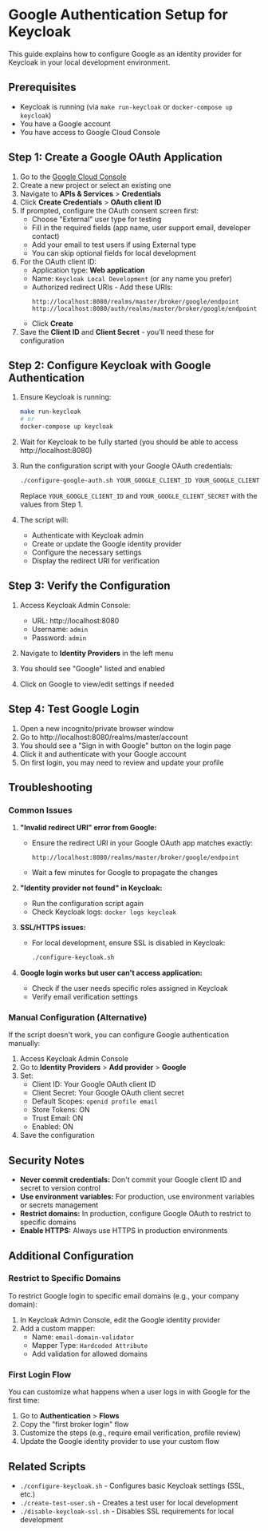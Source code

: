 # Google Authentication Setup for Keycloak

This guide explains how to configure Google as an identity provider for Keycloak in your local development environment.

## Prerequisites

- Keycloak is running (via `make run-keycloak` or `docker-compose up keycloak`)
- You have a Google account
- You have access to Google Cloud Console

## Step 1: Create a Google OAuth Application

1. Go to the [Google Cloud Console](https://console.cloud.google.com/)
2. Create a new project or select an existing one
3. Navigate to **APIs & Services** > **Credentials**
4. Click **Create Credentials** > **OAuth client ID**
5. If prompted, configure the OAuth consent screen first:
   - Choose "External" user type for testing
   - Fill in the required fields (app name, user support email, developer contact)
   - Add your email to test users if using External type
   - You can skip optional fields for local development
6. For the OAuth client ID:
   - Application type: **Web application**
   - Name: `Keycloak Local Development` (or any name you prefer)
   - Authorized redirect URIs - Add these URIs:
     ```
     http://localhost:8080/realms/master/broker/google/endpoint
     http://localhost:8080/auth/realms/master/broker/google/endpoint
     ```
   - Click **Create**
7. Save the **Client ID** and **Client Secret** - you'll need these for configuration

## Step 2: Configure Keycloak with Google Authentication

1. Ensure Keycloak is running:
   ```bash
   make run-keycloak
   # or
   docker-compose up keycloak
   ```

2. Wait for Keycloak to be fully started (you should be able to access http://localhost:8080)

3. Run the configuration script with your Google OAuth credentials:
   ```bash
   ./configure-google-auth.sh YOUR_GOOGLE_CLIENT_ID YOUR_GOOGLE_CLIENT_SECRET
   ```

   Replace `YOUR_GOOGLE_CLIENT_ID` and `YOUR_GOOGLE_CLIENT_SECRET` with the values from Step 1.

4. The script will:
   - Authenticate with Keycloak admin
   - Create or update the Google identity provider
   - Configure the necessary settings
   - Display the redirect URI for verification

## Step 3: Verify the Configuration

1. Access Keycloak Admin Console:
   - URL: http://localhost:8080
   - Username: `admin`
   - Password: `admin`

2. Navigate to **Identity Providers** in the left menu
3. You should see "Google" listed and enabled
4. Click on Google to view/edit settings if needed

## Step 4: Test Google Login

1. Open a new incognito/private browser window
2. Go to http://localhost:8080/realms/master/account
3. You should see a "Sign in with Google" button on the login page
4. Click it and authenticate with your Google account
5. On first login, you may need to review and update your profile

## Troubleshooting

### Common Issues

1. **"Invalid redirect URI" error from Google:**
   - Ensure the redirect URI in your Google OAuth app matches exactly:
     ```
     http://localhost:8080/realms/master/broker/google/endpoint
     ```
   - Wait a few minutes for Google to propagate the changes

2. **"Identity provider not found" in Keycloak:**
   - Run the configuration script again
   - Check Keycloak logs: `docker logs keycloak`

3. **SSL/HTTPS issues:**
   - For local development, ensure SSL is disabled in Keycloak:
     ```bash
     ./configure-keycloak.sh
     ```

4. **Google login works but user can't access application:**
   - Check if the user needs specific roles assigned in Keycloak
   - Verify email verification settings

### Manual Configuration (Alternative)

If the script doesn't work, you can configure Google authentication manually:

1. Access Keycloak Admin Console
2. Go to **Identity Providers** > **Add provider** > **Google**
3. Set:
   - Client ID: Your Google OAuth client ID
   - Client Secret: Your Google OAuth client secret
   - Default Scopes: `openid profile email`
   - Store Tokens: ON
   - Trust Email: ON
   - Enabled: ON
4. Save the configuration

## Security Notes

- **Never commit credentials:** Don't commit your Google client ID and secret to version control
- **Use environment variables:** For production, use environment variables or secrets management
- **Restrict domains:** In production, configure Google OAuth to restrict to specific domains
- **Enable HTTPS:** Always use HTTPS in production environments

## Additional Configuration

### Restrict to Specific Domains

To restrict Google login to specific email domains (e.g., your company domain):

1. In Keycloak Admin Console, edit the Google identity provider
2. Add a custom mapper:
   - Name: `email-domain-validator`
   - Mapper Type: `Hardcoded Attribute`
   - Add validation for allowed domains

### First Login Flow

You can customize what happens when a user logs in with Google for the first time:

1. Go to **Authentication** > **Flows**
2. Copy the "first broker login" flow
3. Customize the steps (e.g., require email verification, profile review)
4. Update the Google identity provider to use your custom flow

## Related Scripts

- `./configure-keycloak.sh` - Configures basic Keycloak settings (SSL, etc.)
- `./create-test-user.sh` - Creates a test user for local development
- `./disable-keycloak-ssl.sh` - Disables SSL requirements for local development